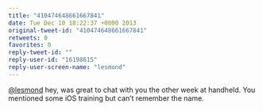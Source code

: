 ```yaml
---
title: "410474648661667841"
date: Tue Dec 10 18:22:37 +0000 2013
original-tweet-id: "410474648661667841"
retweets: 0
favorites: 0
reply-tweet-id: ""
reply-user-id: "16198615"
reply-user-screen-name: "lesmond"
---
```

<a href="https://twitter.com/lesmond">@lesmond</a> hey, was great to chat with you the other week at handheld. You mentioned some iOS training but can’t remember the name.
